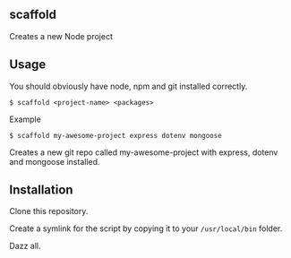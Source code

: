 ## scaffold

Creates a new Node project 

## Usage
You should obviously have node, npm and git installed correctly.

`$ scaffold <project-name> <packages>`

Example

`$ scaffold my-awesome-project express dotenv mongoose`

Creates a new git repo called my-awesome-project with express, dotenv and mongoose installed.

 
## Installation
Clone this repository.

Create a symlink for the script by copying it to your `/usr/local/bin` folder.

Dazz all.
